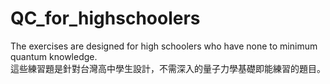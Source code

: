 # QC_for_highschoolers
The exercises are designed for high schoolers who have none to minimum quantum knowledge.       
這些練習題是針對台灣高中學生設計，不需深入的量子力學基礎即能練習的題目。

